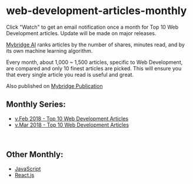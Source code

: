 # web-development-articles-monthly

Click "Watch" to get an email notification once a month for Top 10 Web Development articles. Update will be made on major releases.

[Mybridge AI](https://www.mybridge.co) ranks articles by the number of shares, minutes read, and by its own machine learning algorithm.

Every month, about 1,000 ~ 1,500 articles, specific to Web Development, are compared and only 10 finest articles are picked. This will ensure you that every single article you read is useful and great. 

Also published on [Mybridge Publication](https://medium.mybridge.co)


## Monthly Series:

* [v.Feb 2018 - Top 10 Web Development Articles](./src/02-2018.md)
* [v.Mar 2018 - Top 10 Web Development Articles](./src/03-2018.md)


<br>

## Other Monthly:

* [JavaScript](https://github.com/Mybridge/javascript-articles-monthly)
* [React.js](https://github.com/Mybridge/react-articles-monthly)
